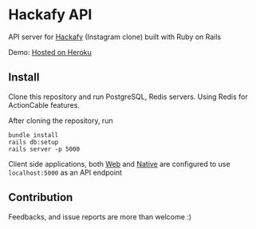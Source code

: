 # Hackafy API

API server for [Hackafy](https://github.com/kenny-hibino/hackafy) (Instagram clone) built with Ruby on Rails

Demo: [Hosted on Heroku](https://radiant-temple-15197.herokuapp.com/)

## Install

Clone this repository and run PostgreSQL, Redis servers.
Using Redis for ActionCable features.

After cloning the repository, run

```
bundle install
rails db:setup
rails server -p 5000
```

Client side applications, both [Web](https://github.com/kenny-hibino/hackafy) and [Native](https://github.com/kenny-hibino/hackafy-native) are configured to use `localhost:5000` as an API endpoint

## Contribution

Feedbacks, and issue reports are more than welcome :)
